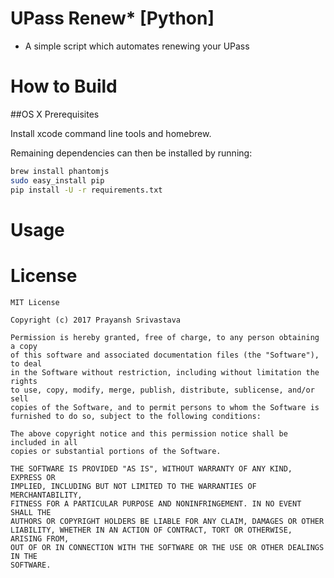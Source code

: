 # UPass Renew* [Python]
 - A simple script which automates renewing your UPass

# How to Build
##OS X Prerequisites

Install xcode command line tools and homebrew.

Remaining dependencies can then be installed by running:

```sh
brew install phantomjs
sudo easy_install pip
pip install -U -r requirements.txt
```

# Usage

# License
```
MIT License

Copyright (c) 2017 Prayansh Srivastava

Permission is hereby granted, free of charge, to any person obtaining a copy
of this software and associated documentation files (the "Software"), to deal
in the Software without restriction, including without limitation the rights
to use, copy, modify, merge, publish, distribute, sublicense, and/or sell
copies of the Software, and to permit persons to whom the Software is
furnished to do so, subject to the following conditions:

The above copyright notice and this permission notice shall be included in all
copies or substantial portions of the Software.

THE SOFTWARE IS PROVIDED "AS IS", WITHOUT WARRANTY OF ANY KIND, EXPRESS OR
IMPLIED, INCLUDING BUT NOT LIMITED TO THE WARRANTIES OF MERCHANTABILITY,
FITNESS FOR A PARTICULAR PURPOSE AND NONINFRINGEMENT. IN NO EVENT SHALL THE
AUTHORS OR COPYRIGHT HOLDERS BE LIABLE FOR ANY CLAIM, DAMAGES OR OTHER
LIABILITY, WHETHER IN AN ACTION OF CONTRACT, TORT OR OTHERWISE, ARISING FROM,
OUT OF OR IN CONNECTION WITH THE SOFTWARE OR THE USE OR OTHER DEALINGS IN THE
SOFTWARE.
```